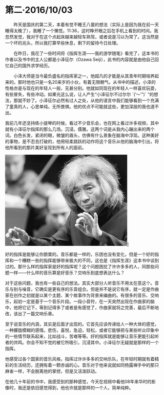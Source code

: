 # 第二·2016\/10\/03

　　昨天是国庆的第二天，本着有觉不睡王八蛋的想法（实际上是因为我在前一天睡得太晚了），我睡了一个懒觉。11:36，这时睁开眼之后在手机上看到的时间。我忽然发觉，我对于在这个点起床越来越轻车熟驾，或者说是习以为常了。这当然是一个坏的兆头，所以我打算早些休息，剩下的留待今日处理。

　　在昨日，我花了一些时间将《指挥生涯——我的游学随笔》看完了，这本书的作者以及书中的主人公都是小泽征尔（Ozawa Seiji），此书的内容就是由他自己回忆自己的国外求学经历。

　　小泽大师是当今最负盛名的指挥家之一，他超凡的才能是从其青年时期培养起来的。那时他也只是一名20来岁的小伙，有着无限朝气。从书中的描述，小泽的性格亦是与现在的年轻人一般，无甚分别。他就如同现在的年轻人一样喜欢玩耍，有些冒失，有些冲动。如果光这么说，让人产生“小泽征尔不过尔尔 ˋ(′～‵")ˊ  ”的想法，那就不妙了。小泽征尔必然有过人之处，从他的语言中我们能够看到一个充满了童真的人，心思单纯，无所畏惧。他的优点不可能就这些，更加深层的我也道不出。

我前几年还坚持练小提琴的时候，看过不少音乐会，也在网上看过许多视频，其中就有小泽征尔指挥的那么几场。沉浸。儒雅。这两个词是从我内心蹦出来的两个词。白色长发，紧闭的眼，微皱的眉头，仿佛有什么景象在脑海中浮现。这种美好的事物，是不忍去打破的，他用轻柔跳跃的动作将这个音乐从他的脑海中引出，将他所看到的那片美好呈现到所有人的面前。

![小泽征尔](/assets/7285d4d33a1836f85adaf8b3c9cab10f.jpg)]

好的指挥是能够让你颤栗的。音乐都是一样的，乐团也没有变化，但是一个好的指挥和一个糟糕一些的指挥能够带来极大的不同，这也是《指挥生涯》这本书中谈到过的。那什么样的指挥家是好的指挥呢？这个问题困扰了许许多多的人，同那些问题一样——什么样的音乐算是好音乐？交响乐到底想表达什么？

对于这些问题，我也有一些自己的想法。其实大部分人听音乐不用太在意这个。音乐与别与噪音，它确实是更有序的乐音组合。但是并不是说它有序，就一定是作曲家在创作之初就是以某个主题、某个故事作为背景来编曲的。有很多的音乐、交响乐，起初一定是基于一个音乐片段。一段小音符，在一天突然出现在作曲家的脑中，他把它记下，等到记得多了或者是有感觉了，作曲家就将之完善，最后不断地改，该出了一篇交响乐章。

至于说音乐的内涵，其实是后面才出现的。它首先应该传递给人一种大体的感觉，一种朦胧模糊的感情。悲伤，喜悦，急迫，轻松，或者它能够把与某些听众印象中的一些情节联系起来，比如战斗，苦难等等。好的指挥就是能够让音乐更能引起听者的共鸣。你会不知不觉的被它所吸引，沉浸其中。小泽征尔无疑就是那样的一个指挥。

他感受过各个国家的音乐风格，指挥过许许多多的交响乐队，在年轻时期就有着精彩的生活经历，还拥有着一颗赤诚的心。音乐对于他来说就如同杨露禅手中的那只麻雀一样，不会脱离他的掌控，但是又活泼跃动。

在他几十年前的书中，我感受到的那种感觉，今天在视频中看他08年来华时的影像时，我还是依旧感觉得到，他也许就是那样的一个人，简单纯粹。

